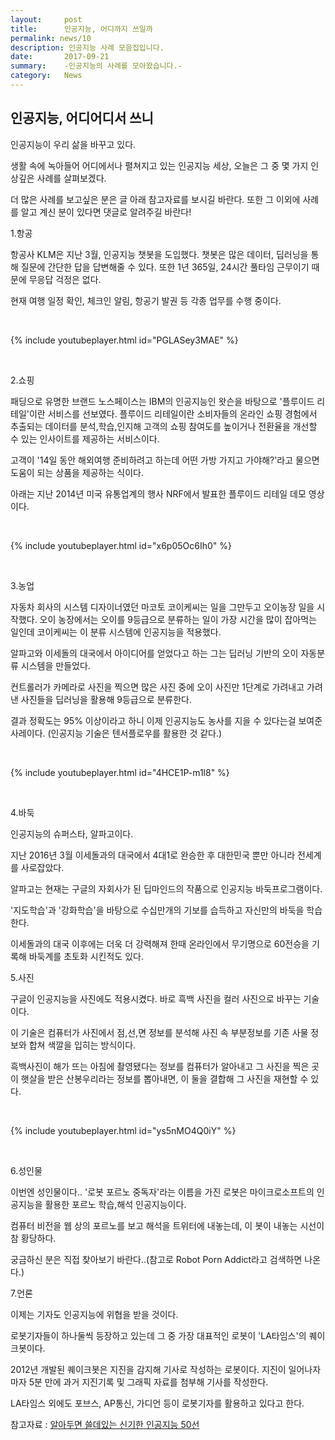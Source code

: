 ```yaml
---
layout:     post
title:      인공지능, 어디까지 쓰일까
permalink: news/10
description: 인공지능 사례 모음집입니다.
date:       2017-09-21
summary:    -인공지능의 사례를 모아왔습니다.-
category: 	News
---
```



## 인공지능, 어디어디서 쓰니

인공지능이 우리 삶을 바꾸고 있다. 

생활 속에 녹아들어 어디에서나 펼쳐지고 있는 인공지능 세상, 오늘은 그 중 몇 가지 인상깊은 사례를 살펴보겠다.

더 많은 사례를 보고싶은 분은 글 아래 참고자료를 보시길 바란다. 또한 그 이외에 사례를 알고 계신 분이 있다면 댓글로 알려주길 바란다!

1.항공

항공사 KLM은 지난 3월, 인공지능 챗봇을 도입했다. 
챗봇은 많은 데이터, 딥러닝을 통해 질문에 간단한 답을 답변해줄 수 있다. 또한 1년 365일, 24시간 풀타임 근무이기 때문에 무응답 걱정은 없다.

현재 여행 일정 확인, 체크인 알림, 항공기 발권 등 각종 업무를 수행 중이다.

<br>

{% include youtubeplayer.html id="PGLASey3MAE" %} 

<br> 

2.쇼핑

패딩으로 유명한 브랜드 노스페이스는 IBM의 인공지능인 왓슨을 바탕으로 '플루이드 리테일'이란 서비스를 선보였다. 플루이드 리테일이란 소비자들의 온라인 쇼핑 경험에서 추출되는 데이터를 분석,학습,인지해 고객의 쇼핑 참여도를 높이거나 전환율을 개선할 수 있는 인사이트를 제공하는 서비스이다.

고객이 '14일 동안 해외여행 준비하려고 하는데 어떤 가방 가지고 가야해?'라고 물으면 도움이 되는 상품을 제공하는 식이다.

아래는 지난 2014년 미국 유통업계의 행사 NRF에서 발표한 플루이드 리테일 데모 영상이다.

<br>

{% include youtubeplayer.html id="x6p05Oc6Ih0" %} 

<br>

3.농업

자동차 회사의 시스템 디자이너였던 마코토 코이케씨는 일을 그만두고 오이농장 일을 시작했다. 오이 농장에서는 오이를 9등급으로 분류하는 일이 가장 시간을 많이 잡아먹는 일인데 코이케씨는 이 분류 시스템에 인공지능을 적용했다.

알파고와 이세돌의 대국에서 아이디어를 얻었다고 하는 그는 딥러닝 기반의 오이 자동분류 시스템을 만들었다.

컨트롤러가 카메라로 사진을 찍으면 많은 사진 중에 오이 사진만 1단계로 가려내고 가려낸 사진들을 딥러닝을 활용해 9등급으로 분류한다.

결과 정확도는 95% 이상이라고 하니 이제 인공지능도 농사를 지을 수 있다는걸 보여준 사레이다.
(인공지능 기술은 텐서플로우를 활용한 것 같다.)

<br>

{% include youtubeplayer.html id="4HCE1P-m1l8" %} 

<br>

4.바둑

인공지능의 슈퍼스타, 알파고이다.

지난 2016년 3월 이세돌과의 대국에서 4대1로 완승한 후 대한민국 뿐만 아니라 전세계를 사로잡았다.

알파고는 현재는 구글의 자회사가 된 딥마인드의 작품으로 인공지능 바둑프로그램이다.

'지도학습'과 '강화학습'을 바탕으로 수십만개의 기보를 습득하고 자신만의 바둑을 학습한다.

이세돌과의 대국 이후에는 더욱 더 강력해져 한때 온라인에서 무기명으로 60전승을 기록해 바둑계를  초토화 시킨적도 있다.


5.사진

구글이 인공지능을 사진에도 적용시켰다. 바로 흑백 사진을 컬러 사진으로 바꾸는 기술이다.

이 기술은 컴퓨터가 사진에서 점,선,면 정보를 분석해 사진 속 부분정보를 기존 사물 정보와 합쳐 색깔을 입히는 방식이다.

흑백사진이 해가 뜨는 아침에 촬영됐다는 정보를 컴퓨터가 알아내고 그 사진을 찍은 곳이 햇살을 받은 산봉우리라는 정보를 뽑아내면, 이 둘을 결합해 그 사진을 재현할 수 있다.

<br>

{% include youtubeplayer.html id="ys5nMO4Q0iY" %} 

<br>

6.성인물

이번엔 성인물이다.. '로봇 포르노 중독자'라는 이름을 가진 로봇은 마이크로소프트의 인공지능을 활용한 포르노 학습,해석 인공지능이다.

컴퓨터 비전을 웹 상의 포르노를 보고 해석을 트위터에 내놓는데, 이 봇이 내놓는 시선이 참 황당하다.

궁금하신 분은 직접 찾아보기 바란다..(참고로 Robot Porn Addict라고 검색하면 나온다.)

7.언론

이제는 기자도 인공지능에 위협을 받을 것이다.

로봇기자들이 하나둘씩 등장하고 있는데 그 중 가장 대표적인 로봇이 'LA타임스'의 퀘이크봇이다.

2012년 개발된 퀘이크봇은 지진을 감지해 기사로 작성하는 로봇이다. 지진이 일어나자마자 5분 만에 과거 지진기록 및 그래픽 자료를 첨부해 기사를 작성한다.

LA타임스 외에도 포브스, AP통신, 가디언 등이 로봇기자를 활용하고 있다고 한다.


참고자료 : [알아두면 쓸데있는 신기한 인공지능 50선](http://www.bloter.net/archives/289626)